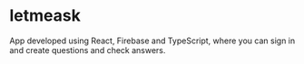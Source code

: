 # letmeask
App developed using React, Firebase and TypeScript, where you can sign in and create questions and check answers.
